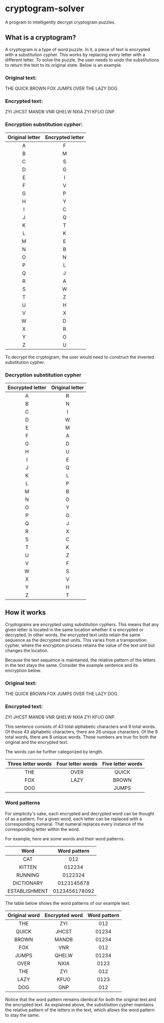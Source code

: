 # cryptogram-solver
A program to intelligently decrypt cryptogram puzzles.

## What is a cryptogram?
A cryptogram is a type of word puzzle. In it, a piece of text is encrypted with a substitution cypher. This works by replacing every letter with a different letter. To solve the puzzle, the user needs to undo the substitutions to return the text to its original state. Below is an example.

### Original text:
THE QUICK BROWN FOX JUMPS OVER THE LAZY DOG.
### Encrypted text:
ZYI JHCST MANDB VNR QHELW NXIA ZYI KFUO GNP.
### Encryption substitution cypher:
|**Original letter**|**Encrypted letter**|
|:---:|:---:|
| A | F |
| B | M |
| C | S |
| D | G |
| E | I |
| F | V |
| G | P |
| H | Y |
| I | C |
| J | Q |
| K | T |
| L | K |
| M | E |
| N | B |
| O | N |
| P | L |
| Q | J |
| R | A |
| S | W |
| T | Z |
| U | H |
| V | X |
| W | D |
| X | R |
| Y | O |
| Z | U |

To decrypt the cryptogram, the user would need to construct the inverted substitution cypher.

### Decryption substitution cypher

|**Encrypted letter**|**Original letter**|
|:---:|:---:|
| A | R |
| B | N |
| C | I |
| D | W |
| E | M |
| F | A |
| G | D |
| H | U |
| I | E |
| J | Q |
| K | L |
| L | P |
| M | B |
| N | O |
| O | Y |
| P | G |
| Q | J |
| R | X |
| S | C |
| T | K |
| U | Z |
| V | F |
| W | S |
| X | V |
| Y | H |
| Z | T |

## How it works
Cryptograms are encrypted using substitution cyphers. This means that any given letter is located in the same location whether it is encrypted or decrypted. In other words, the encrypted text units retain the same sequence as the decrypted text units. This varies from a transposition cypher, where the encryption process retains the value of the text unit but changes the location.

Because the text sequence is maintained, the relative pattern of the letters in the text stays the same. Consider the example sentence and its encryption below.

### Original text:
THE QUICK BROWN FOX JUMPS OVER THE LAZY DOG.
### Encrypted text:
ZYI JHCST MANDB VNR QHELW NXIA ZYI KFUO GNP.

This sentence consists of 43 total alphabetic characters and 9 total words. Of those 43 alphabetic characters, there are 26 unique characters. Of the 9 total words, there are 8 unique words. These numbers are true for both the original and the encrypted text.

The words can be further categorized by length.

|**Three letter words**|**Four letter words**|**Five letter words**|
|:---:|:---:|:---:|
| THE | OVER | QUICK |
| FOX | LAZY | BROWN |
| DOG |  | JUMPS |

### Word patterns
For simplicity's sake, each encrypted and decrypted word can be thought of as a pattern. For a given word, each letter can be replaced with a corresponding numeral. That numeral replaces every instance of the corresponding letter within the word. 

For example, here are some words and their word patterns.

|**Word**|**Word pattern**|
|:---:|:---:|
| CAT | 012 |
| KITTEN | 012234 |
| RUNNING | 0122324 |
| DICTIONARY | 0123145678 |
| ESTABLISHMENT | 0123456178092 |

 The table below shows the word patterns of our example text.

|**Original word**|**Encrypted word**|**Word pattern**|
|:---:|:---:|:---:|
| THE | ZYI | 012 |
| QUICK | JHCST | 01234 |  
| BROWN | MANDB | 01234 |  
| FOX | VNR | 012 |  
| JUMPS | QHELW | 01234 |  
| OVER | NXIA | 0123 |  
| THE | ZYI | 012 |  
| LAZY | KFUO | 0123 |  
| DOG | GNP | 012 |

Notice that the word pattern remains identical for both the original text and the encrypted text. As explained above, the substitution cypher maintains the relative pattern of the letters in the text, which allows the word pattern to stay the same.